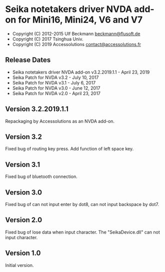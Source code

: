 # Seika notetakers driver NVDA add-on for Mini16, Mini24, V6 and V7
 - Copyright (C) 2012-2015 Ulf Beckmann <beckmann@flusoft.de>
 - Copyright (C) 2017 Tsinghua Univ.
 - Copyright (C) 2019 Accessolutions <contact@accessolutions.fr>

## Release Dates
 - Seika notetakers driver NVDA add-on v3.2.2019.1.1 - April 23, 2019
 - Seika Patch for NVDA v3.2 - July 10, 2017
 - Seika Patch for NVDA v3.1 - July 6, 2017
 - Seika Patch for NVDA v3.0 - June 12, 2017
 - Seika Patch for NVDA v2.0 - April 23, 2017

## Version 3.2.2019.1.1
Repackaging by Accessolutions as an NVDA add-on.

## Version 3.2
Fixed bug of routing key press. Add function of left space key.

## Version 3.1
Fixed bug of bluetooth connection.

## Version 3.0
Fixed bug of can not input enter by dot8, can not input backspace by dot7.	

## Version 2.0
Fixed bug of lose data when input character. The "SeikaDevice.dll" can not input character.

## Version 1.0
Initial version.

